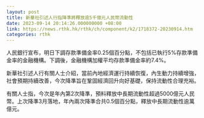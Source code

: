 ```yaml
---
layout: post
title: 新華社引述人行指降準將釋放逾5千億元人民幣流動性
date: 2023-09-14 20:14:26.000000000 +08:00
link: https://news.rthk.hk/rthk/ch/component/k2/1718372-20230914.htm
categories: rthk
---
```


人民銀行宣布，明日下調存款準備金率0.25個百分點，不包括已執行5%存款準備金率的金融機構。下調後，金融機構加權平均存款準備金率約7.4%。

新華社引述人行有關人士介紹，當前內地經濟運行持續恢復，內生動力持續增強，社會預期持續改善，今次降準旨在鞏固經濟回升向好基礎，保持流動性合理充裕。

有關人士指，今次是年內第2次降準，預料釋放中長期流動性超過5000億元人民幣。上次降準3月落地，年內兩次降準合共0.5個百分點，釋放中長期流動性逾萬億元。
